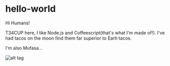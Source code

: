 # hello-world

Hi Humans!

T34CUP here, I like Node.js and Coffeescript(that's what I'm made of!).
I've had tacos on the moon find them far superior to Earh tacos.

I'm also Mufasa...

![alt tag](http://vignette1.wikia.nocookie.net/lionking/images/e/e5/Mufasa.png/revision/20111222191939)
